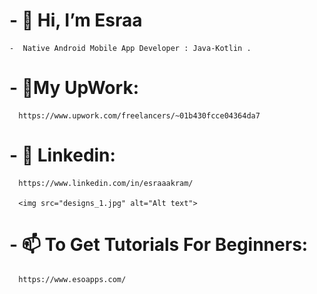 # - 👋 Hi, I’m Esraa 
    -  Native Android Mobile App Developer : Java-Kotlin .
# - 👋My UpWork:
      https://www.upwork.com/freelancers/~01b430fcce04364da7
      
# - 👀 Linkedin:
      https://www.linkedin.com/in/esraaakram/
      
      <img src="designs_1.jpg" alt="Alt text">
      
# -  📫 To Get Tutorials For Beginners:
      https://www.esoapps.com/

<!-- - 🌱 I’m currently learning ...
- 💞️ I’m looking to collaborate on ...
- 📫 How to reach me ... -->

<!---
EsraaAkram/EsraaAkram is a ✨ special ✨ repository because its `README.md` (this file) appears on your GitHub profile.
You can click the Preview link to take a look at your changes.
--->

<!-- [![Esraa Akram's GitHub stats](https://github-readme-stats.vercel.app/api?username=EsraaAkram&count_private=true&show_icons=true&theme=radical)](https://github.com/EsraaAkram/github-readme-stats) -->



